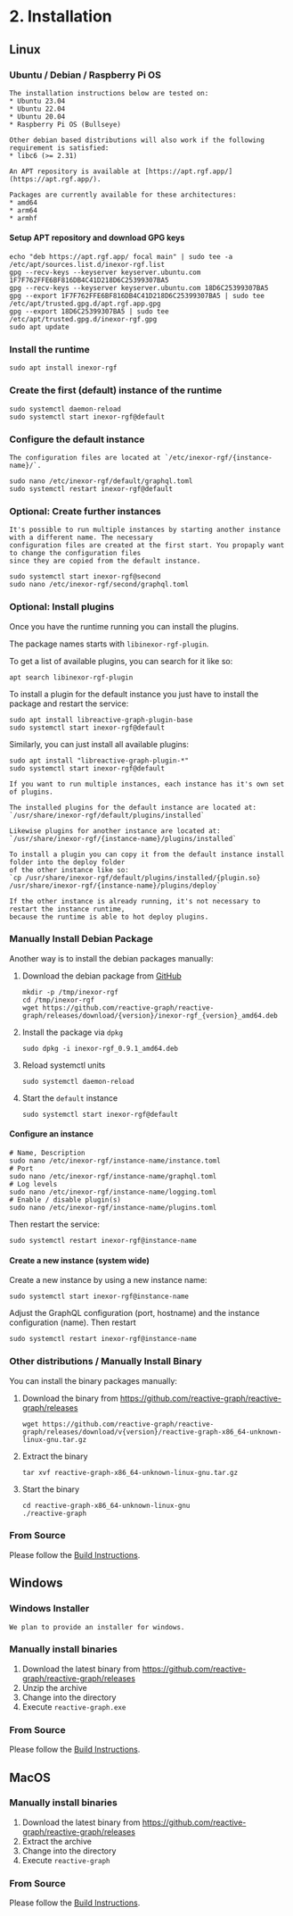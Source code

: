 # 2. Installation

## Linux

### Ubuntu / Debian / Raspberry Pi OS

```admonish info "Supported Distributions"
The installation instructions below are tested on:
* Ubuntu 23.04
* Ubuntu 22.04
* Ubuntu 20.04
* Raspberry Pi OS (Bullseye)

Other debian based distributions will also work if the following requirement is satisfied:
* libc6 (>= 2.31)
```

```admonish info "APT Repository"
An APT repository is available at [https://apt.rgf.app/](https://apt.rgf.app/).

Packages are currently available for these architectures:
* amd64
* arm64
* armhf
```

#### Setup APT repository and download GPG keys

```shell
echo "deb https://apt.rgf.app/ focal main" | sudo tee -a /etc/apt/sources.list.d/inexor-rgf.list
gpg --recv-keys --keyserver keyserver.ubuntu.com 1F7F762FFE6BF816DB4C41D218D6C25399307BA5
gpg --recv-keys --keyserver keyserver.ubuntu.com 18D6C25399307BA5
gpg --export 1F7F762FFE6BF816DB4C41D218D6C25399307BA5 | sudo tee /etc/apt/trusted.gpg.d/apt.rgf.app.gpg
gpg --export 18D6C25399307BA5 | sudo tee /etc/apt/trusted.gpg.d/inexor-rgf.gpg
sudo apt update
```

### Install the runtime

```shell
sudo apt install inexor-rgf
```

### Create the first (default) instance of the runtime

```shell
sudo systemctl daemon-reload
sudo systemctl start inexor-rgf@default
```

### Configure the default instance

```admonish info "Configuration Files"
The configuration files are located at `/etc/inexor-rgf/{instance-name}/`.
```

```shell
sudo nano /etc/inexor-rgf/default/graphql.toml
sudo systemctl restart inexor-rgf@default
```

### Optional: Create further instances

```admonish info "Multi tenancy"
It's possible to run multiple instances by starting another instance with a different name. The necessary
configuration files are created at the first start. You propaply want to change the configuration files
since they are copied from the default instance.
```

```shell
sudo systemctl start inexor-rgf@second
sudo nano /etc/inexor-rgf/second/graphql.toml
```

### Optional: Install plugins

Once you have the runtime running you can install the plugins.

The package names starts with `libinexor-rgf-plugin`.

To get a list of available plugins, you can search for it like so:

```shell
apt search libinexor-rgf-plugin
```

To install a plugin for the default instance you just have to install the package and restart the service:

```shell
sudo apt install libreactive-graph-plugin-base
sudo systemctl start inexor-rgf@default
```

Similarly, you can just install all available plugins:

```shell
sudo apt install "libreactive-graph-plugin-*"
sudo systemctl start inexor-rgf@default
```

```admonish info "Plugins and multi tenancy"
If you want to run multiple instances, each instance has it's own set of plugins.

The installed plugins for the default instance are located at:
`/usr/share/inexor-rgf/default/plugins/installed`

Likewise plugins for another instance are located at:
`/usr/share/inexor-rgf/{instance-name}/plugins/installed`

To install a plugin you can copy it from the default instance install folder into the deploy folder
of the other instance like so:
`cp /usr/share/inexor-rgf/default/plugins/installed/{plugin.so} /usr/share/inexor-rgf/{instance-name}/plugins/deploy`

If the other instance is already running, it's not necessary to restart the instance runtime,
because the runtime is able to hot deploy plugins.
```

### Manually Install Debian Package

Another way is to install the debian packages manually:

1. Download the debian package from [GitHub](https://github.com/reactive-graph/reactive-graph/releases)

    ```shell
    mkdir -p /tmp/inexor-rgf
    cd /tmp/inexor-rgf
    wget https://github.com/reactive-graph/reactive-graph/releases/download/{version}/inexor-rgf_{version}_amd64.deb
    ```

2. Install the package via `dpkg`

    ```shell
    sudo dpkg -i inexor-rgf_0.9.1_amd64.deb
    ```

3. Reload systemctl units

    ```shell
    sudo systemctl daemon-reload
    ```

4. Start the `default` instance

    ```shell
    sudo systemctl start inexor-rgf@default
    ```

#### Configure an instance

```shell
# Name, Description
sudo nano /etc/inexor-rgf/instance-name/instance.toml
# Port
sudo nano /etc/inexor-rgf/instance-name/graphql.toml
# Log levels
sudo nano /etc/inexor-rgf/instance-name/logging.toml
# Enable / disable plugin(s)
sudo nano /etc/inexor-rgf/instance-name/plugins.toml
```

Then restart the service:

```shell
sudo systemctl restart inexor-rgf@instance-name
```

#### Create a new instance (system wide)

Create a new instance by using a new instance name:

```shell
sudo systemctl start inexor-rgf@instance-name
```

Adjust the GraphQL configuration (port, hostname) and the instance configuration (name). Then restart

```shell
sudo systemctl restart inexor-rgf@instance-name
```

### Other distributions / Manually Install Binary

You can install the binary packages manually:

1. Download the binary from https://github.com/reactive-graph/reactive-graph/releases

    ```shell
    wget https://github.com/reactive-graph/reactive-graph/releases/download/v{version}/reactive-graph-x86_64-unknown-linux-gnu.tar.gz
    ```

2. Extract the binary

    ```shell
    tar xvf reactive-graph-x86_64-unknown-linux-gnu.tar.gz
    ```

3. Start the binary

    ```shell
    cd reactive-graph-x86_64-unknown-linux-gnu
    ./reactive-graph
    ```

### From Source

Please follow the [Build Instructions](./Development_Build.md).

## Windows

### Windows Installer

```admonish warning "Coming soom(tm)"
We plan to provide an installer for windows.
```

### Manually install binaries

1. Download the latest binary from https://github.com/reactive-graph/reactive-graph/releases
2. Unzip the archive
3. Change into the directory
4. Execute `reactive-graph.exe`

### From Source

Please follow the [Build Instructions](./Development_Build.md).

## MacOS

### Manually install binaries

1. Download the latest binary from https://github.com/reactive-graph/reactive-graph/releases
2. Extract the archive
3. Change into the directory
4. Execute `reactive-graph`

### From Source

Please follow the [Build Instructions](./Development_Build.md).
